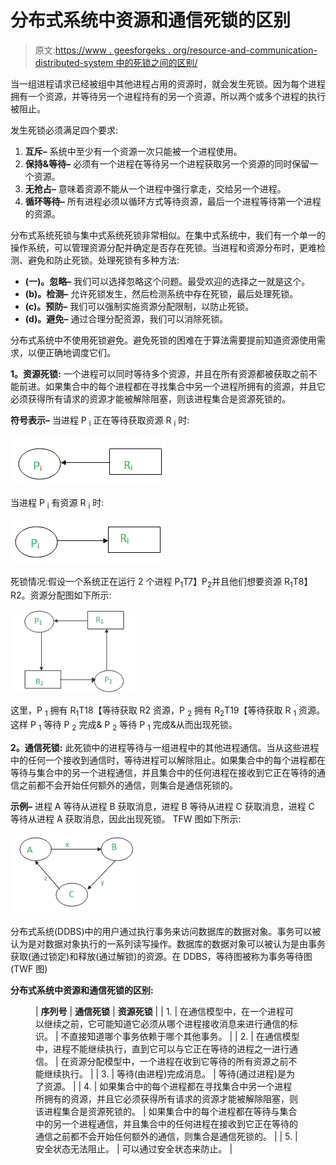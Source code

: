# 分布式系统中资源和通信死锁的区别

> 原文:[https://www . geesforgeks . org/resource-and-communication-distributed-system 中的死锁之间的区别/](https://www.geeksforgeeks.org/difference-between-resource-and-communication-deadlocks-in-distributed-systems/)

当一组进程请求已经被组中其他进程占用的资源时，就会发生死锁。因为每个进程拥有一个资源，并等待另一个进程持有的另一个资源，所以两个或多个进程的执行被阻止。

发生死锁必须满足四个要求:

1.  **互斥–**
    系统中至少有一个资源一次只能被一个进程使用。
2.  **保持&等待–**
    必须有一个进程在等待另一个进程获取另一个资源的同时保留一个资源。
3.  **无抢占–**
    意味着资源不能从一个进程中强行拿走，交给另一个进程。
4.  **循环等待–**
    所有进程必须以循环方式等待资源，最后一个进程等待第一个进程的资源。

分布式系统死锁与集中式系统死锁非常相似。在集中式系统中，我们有一个单一的操作系统，可以管理资源分配并确定是否存在死锁。当进程和资源分布时，更难检测、避免和防止死锁。处理死锁有多种方法:

*   **(一)。忽略–**
    我们可以选择忽略这个问题。最受欢迎的选择之一就是这个。
*   **(b)。检测–**
    允许死锁发生，然后检测系统中存在死锁，最后处理死锁。
*   **(c)。预防–**
    我们可以强制实施资源分配限制，以防止死锁。
*   **(d)。避免–**
    通过合理分配资源，我们可以消除死锁。

分布式系统中不使用死锁避免。避免死锁的困难在于算法需要提前知道资源使用需求，以便正确地调度它们。

**1。资源死锁:**
一个进程可以同时等待多个资源，并且在所有资源都被获取之前不能前进。如果集合中的每个进程都在寻找集合中另一个进程所拥有的资源，并且它必须获得所有请求的资源才能被解除阻塞，则该进程集合是资源死锁的。

**符号表示–**
当进程 P <sub>i</sub> 正在等待获取资源 R <sub>i</sub> 时:

![](img/430604e427217503d223f9bbb39dc3c0.png)

当进程 P <sub>i</sub> 有资源 R <sub>i</sub> 时:

![](img/4037ee71283e30bc6b89366e3947e8ac.png)

死锁情况:假设一个系统正在运行 2 个进程 P<sub>1</sub>T7】P<sub>2</sub>并且他们想要资源 R<sub>1</sub>T8】R2。资源分配图如下所示:

![](img/5d1dcf06e0a4691fb86d67a1a7d544e8.png)

这里，P <sub>1</sub> 拥有 R<sub>1</sub>T18【等待获取 R2 资源，P <sub>2</sub> 拥有 R<sub>2</sub>T19【等待获取 R <sub>1</sub> 资源。这样 P <sub>1</sub> 等待 P <sub>2</sub> 完成& P <sub>2</sub> 等待 P <sub>1</sub> 完成&从而出现死锁。

**2。通信死锁:**
此死锁中的进程等待与一组进程中的其他进程通信。当从这些进程中的任何一个接收到通信时，等待进程可以解除阻止。如果集合中的每个进程都在等待与集合中的另一个进程通信，并且集合中的任何进程在接收到它正在等待的通信之前都不会开始任何额外的通信，则集合是通信死锁的。

**示例–**
进程 A 等待从进程 B 获取消息，进程 B 等待从进程 C 获取消息，进程 C 等待从进程 A 获取消息，因此出现死锁。
TFW 图如下所示:

![](img/91eabf3e5aedf16a49e0ce37d41b11b4.png)

分布式系统(DDBS)中的用户通过执行事务来访问数据库的数据对象。事务可以被认为是对数据对象执行的一系列读写操作。数据库的数据对象可以被认为是由事务获取(通过锁定)和释放(通过解锁)的资源。在 DDBS，等待图被称为事务等待图(TWF 图)

**分布式系统中资源和通信死锁的区别:**

<figure class="table">

| **序列号** | **通信死锁** | **资源死锁** |
| 1. | 在通信模型中，在一个进程可以继续之前，它可能知道它必须从哪个进程接收消息来进行通信的标识。 | 不直接知道哪个事务依赖于哪个其他事务。 |
| 2. | 在通信模型中，进程不能继续执行，直到它可以与它正在等待的进程之一进行通信。 | 在资源分配模型中，一个进程在收到它等待的所有资源之前不能继续执行。 |
| 3. | 等待(由进程)完成消息。 | 等待(通过进程)是为了资源。 |
| 4. | 如果集合中的每个进程都在寻找集合中另一个进程所拥有的资源，并且它必须获得所有请求的资源才能被解除阻塞，则该进程集合是资源死锁的。 | 如果集合中的每个进程都在等待与集合中的另一个进程通信，并且集合中的任何进程在接收到它正在等待的通信之前都不会开始任何额外的通信，则集合是通信死锁的。 |
| 5. | 安全状态无法阻止。 | 可以通过安全状态来防止。 |

</figure>